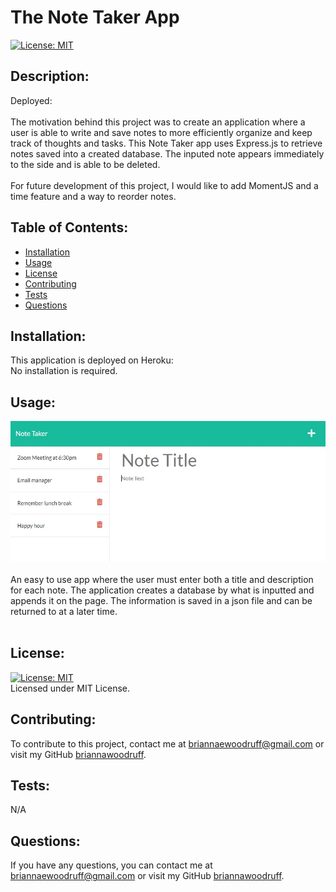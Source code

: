   # The Note Taker App
  [![License: MIT](https://img.shields.io/badge/License-MIT-yellow.svg)](https://opensource.org/licenses/MIT)

  ## Description:
  Deployed: <br /><br /> The motivation behind this project was to create an application where a user is able to write and save notes to more efficiently organize and keep track of thoughts and tasks. This Note Taker app uses Express.js to retrieve notes saved into a created database. The inputed note appears immediately to the side and is able to be deleted. <br /><br />  For future development of this project, I would like to add MomentJS and a time feature and a way to reorder notes.
  <br />

  ## Table of Contents:
  * [Installation](#installation)
  * [Usage](#usage)
  * [License](#license)
  * [Contributing](#contributing)
  * [Tests](#tests)
  * [Questions](#questions)

  ## Installation:
  This application is deployed on Heroku: 
  <br /> No installation is required.
  <br />
  
  ## Usage:
  ![Note Taker Img](images/ScreenCapture-Note_Taker.jpg) <br />  <br /> An easy to use app where the user must enter both a title and description for each note. The application creates a database by what is inputted and appends it on the page. The information is saved in a json file and can be returned to at a later time.
  <br /> <br />

  ## License: 
  [![License: MIT](https://img.shields.io/badge/License-MIT-yellow.svg)](https://opensource.org/licenses/MIT)
  <br />
  Licensed under MIT License.
  <br />

  ## Contributing:
  To contribute to this project, contact me at 
  briannaewoodruff@gmail.com or visit my GitHub [briannawoodruff](https://github.com/briannawoodruff).
  <br />

  ## Tests:
  N/A
  <br />
  
  ## Questions:
  If you have any questions, you can contact me at briannaewoodruff@gmail.com or visit my GitHub [briannawoodruff](https://github.com/briannawoodruff).
  